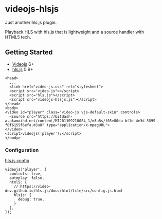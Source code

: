 videojs-hlsjs
=================

Just another hls.js plugin.

Playback HLS with hls.js that is lightweight and a source handler with HTML5 tech.

## Getting Started

- [Videojs](https://videojs.com/) 6+
- [hls.js](https://github.com/video-dev/hls.js/) 0.9+

```
<head>
  ...
  <link href="video-js.css" rel="stylesheet">
  <script src="video.js"></script>
  <script src="hls.js"></script>
  <script src="videojs-hlsjs.js"></script>
</head>
<body>
<video id="player" class="video-js vjs-default-skin" controls>
  <source src="https://bitdash-a.akamaihd.net/content/MI201109210084_1/m3u8s/f08e80da-bf1d-4e3d-8899-f0f6155f6efa.m3u8" type="application/x-mpegURL">
</video>
<script>videojs('player');</script>
</body>
```

### Configuration

[hls.js config](https://video-dev.github.io/hls.js/docs/html/file/src/config.js.html)

```
videojs('player', {
  controls: true,
  autoplay: false,
  html5: {
    // https://video-dev.github.io/hls.js/docs/html/file/src/config.js.html
    hlsjs: {
      debug: true,
    }
  },
});
```
 
